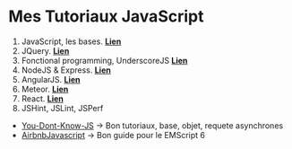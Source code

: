 # Mes Tutoriaux JavaScript

1. JavaScript, les bases. **[Lien](JavaScript.md)**
2. JQuery. **[Lien](JQuery.md)**
3. Fonctional programming, UnderscoreJS **[Lien](Fonctional.md)**
4. NodeJS & Express. **[Lien](NodeJS.md)**
5. AngularJS. **[Lien](AngularJS.md)**
6. Meteor. **[Lien](Meteor.md)**
7. React. **[Lien](React.md)**
8. JSHint, JSLint, JSPerf    

* [You-Dont-Know-JS](https://github.com/getify/You-Dont-Know-JS) -> Bon tutoriaux, base, objet, requete asynchrones
* [AirbnbJavascript](https://github.com/airbnb/javascript) -> Bon guide pour le EMScript 6

